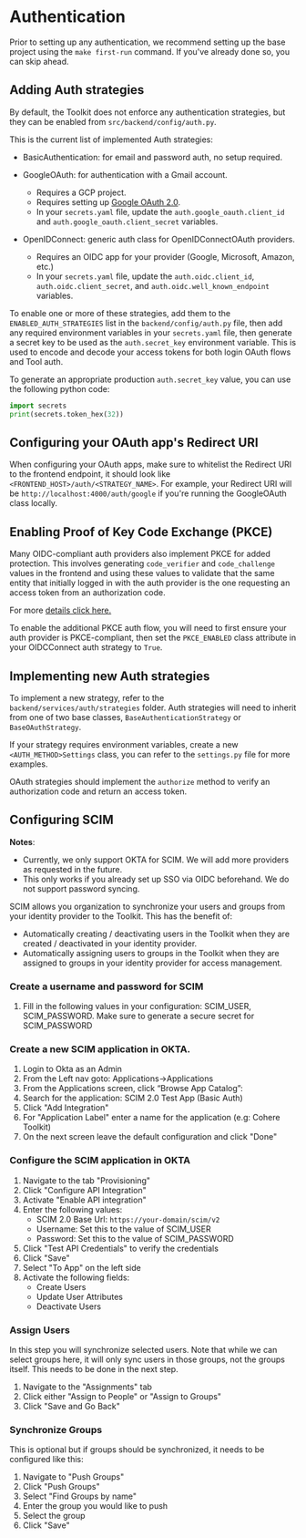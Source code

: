 # Authentication

Prior to setting up any authentication, we recommend setting up the base project using the `make first-run` command. If you've already done so, you can skip ahead.

## Adding Auth strategies

By default, the Toolkit does not enforce any authentication strategies, but they can be enabled from `src/backend/config/auth.py`.

This is the current list of implemented Auth strategies:

- BasicAuthentication: for email and password auth, no setup required.

- GoogleOAuth: for authentication with a Gmail account.
    - Requires a GCP project.
    - Requires setting up [Google OAuth 2.0](https://support.google.com/cloud/answer/6158849?hl=en).
    - In your `secrets.yaml` file, update the `auth.google_oauth.client_id` and `auth.google_oauth.client_secret` variables.
- OpenIDConnect: generic auth class for OpenIDConnectOAuth providers.
    - Requires an OIDC app for your provider (Google, Microsoft, Amazon, etc.)
    - In your `secrets.yaml` file, update the `auth.oidc.client_id`, `auth.oidc.client_secret`, and `auth.oidc.well_known_endpoint` variables.

To enable one or more of these strategies, add them to the `ENABLED_AUTH_STRATEGIES` list in the `backend/config/auth.py` file, then add any required environment variables in your `secrets.yaml` file, then generate a secret key to be used as the `auth.secret_key` environment variable. This is used to encode and decode your access tokens for both login OAuth flows and Tool auth.

To generate an appropriate production `auth.secret_key` value, you can use the following python code:

```python
import secrets
print(secrets.token_hex(32))
```

## Configuring your OAuth app's Redirect URI

When configuring your OAuth apps, make sure to whitelist the Redirect URI to the frontend endpoint, it should look like 
`<FRONTEND_HOST>/auth/<STRATEGY_NAME>`. For example, your Redirect URI will be `http://localhost:4000/auth/google` if you're running the GoogleOAuth class locally.

## Enabling Proof of Key Code Exchange (PKCE)

Many OIDC-compliant auth providers also implement PKCE for added protection. This involves generating `code_verifier` and `code_challenge` values in the frontend and using these values to validate that the same entity that initially logged in with the auth provider is the one requesting an access token from an authorization code. 

For more [details click here.](https://oauth.net/2/pkce/)

To enable the additional PKCE auth flow, you will need to first ensure your auth provider is PKCE-compliant, then set the `PKCE_ENABLED` class attribute in your OIDCConnect auth strategy to `True`. 

## Implementing new Auth strategies

To implement a new strategy, refer to the `backend/services/auth/strategies` folder. Auth strategies will need to inherit from one of two base classes, `BaseAuthenticationStrategy` or `BaseOAuthStrategy`.

If your strategy requires environment variables, create a new `<AUTH_METHOD>Settings` class, you can refer to the `settings.py` file for more examples.

OAuth strategies should implement the `authorize` method to verify an authorization code and return an access token.


## Configuring SCIM
**Notes**: 
* Currently, we only support OKTA for SCIM. We will add more providers as requested in the future.
* This only works if you already set up SSO via OIDC beforehand. We do not support password syncing.

SCIM allows you organization to synchronize your users and groups from your identity provider to the Toolkit. This has the benefit of:
* Automatically creating / deactivating users in the Toolkit when they are created / deactivated in your identity provider.
* Automatically assigning users to groups in the Toolkit when they are assigned to groups in your identity provider for access management.

### Create a username and password for SCIM
1. Fill in the following values in your configuration: SCIM_USER, SCIM_PASSWORD. Make sure to generate a secure secret for SCIM_PASSWORD

### Create a new SCIM application in OKTA.
1. Login to Okta as an Admin
2. From the Left nav goto: Applications->Applications
3. From the Applications screen, click “Browse App Catalog”:
4. Search for the application: SCIM 2.0 Test App (Basic Auth)
5. Click "Add Integration"
6. For "Application Label" enter a name for the application (e.g: Cohere Toolkit)
7. On the next screen leave the default configuration and click "Done"

### Configure the SCIM application in OKTA
1. Navigate to the tab "Provisioning"
2. Click "Configure API Integration"
3. Activate "Enable API integration"
4. Enter the following values:
   * SCIM 2.0 Base Url: `https://your-domain/scim/v2`
   * Username: Set this to the value of SCIM_USER
   * Password: Set this to the value of SCIM_PASSWORD
5. Click "Test API Credentials" to verify the credentials
6. Click "Save"
7. Select "To App" on the left side
8. Activate the following fields:
    * Create Users
    * Update User Attributes
    * Deactivate Users

### Assign Users
In this step you will synchronize selected users. Note that while we can select groups here, it will only sync users
in those groups, not the groups itself. This needs to be done in the next step.
1. Navigate to the "Assignments" tab
2. Click either "Assign to People" or "Assign to Groups"
3. Click "Save and Go Back"

### Synchronize Groups
This is optional but if groups should be synchronized, it needs to be configured like this:
1. Navigate to "Push Groups"
2. Click "Push Groups"
3. Select "Find Groups by name"
4. Enter the group you would like to push
5. Select the group
6. Click "Save"

